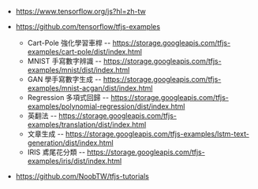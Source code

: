 

* https://www.tensorflow.org/js?hl=zh-tw

* https://github.com/tensorflow/tfjs-examples
    * Cart-Pole 強化學習車桿 -- https://storage.googleapis.com/tfjs-examples/cart-pole/dist/index.html
    * MNIST 手寫數字辨識 -- https://storage.googleapis.com/tfjs-examples/mnist/dist/index.html
    * GAN 學手寫數字生成 -- https://storage.googleapis.com/tfjs-examples/mnist-acgan/dist/index.html
    * Regression 多項式回歸 -- https://storage.googleapis.com/tfjs-examples/polynomial-regression/dist/index.html
    * 英翻法 -- https://storage.googleapis.com/tfjs-examples/translation/dist/index.html
    * 文章生成 -- https://storage.googleapis.com/tfjs-examples/lstm-text-generation/dist/index.html
    * IRIS 鳶尾花分類 -- https://storage.googleapis.com/tfjs-examples/iris/dist/index.html

* https://github.com/NoobTW/tfjs-tutorials


